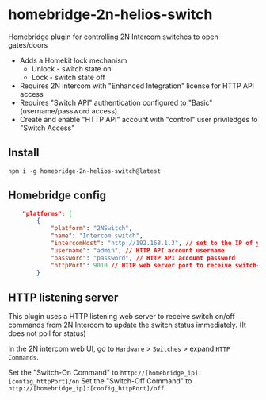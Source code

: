 # homebridge-2n-helios-switch
 Homebridge plugin for controlling 2N Intercom switches to open gates/doors
 
- Adds a Homekit lock mechanism
  - Unlock - switch state on
  - Lock - switch state off
- Requires 2N intercom with "Enhanced Integration" license for HTTP API access
- Requires "Switch API" authentication configured to "Basic" (username/password access)
- Create and enable "HTTP API" account with "control" user priviledges to "Switch Access"

## Install

```
npm i -g homebridge-2n-helios-switch@latest
```

## Homebridge config

```json
    "platforms": [
        {
            "platform": "2NSwitch",
            "name": "Intercom switch",
            "intercomHost": "http://192.168.1.3", // set to the IP of your 2N intercom
            "username": "admin", // HTTP API account username
            "password": "password", // HTTP API account password
            "httpPort": 9010 // HTTP web server port to receive switch-on/off commands from the 2N intercom
        }
```

## HTTP listening server
This plugin uses a HTTP listening web server to receive switch on/off commands from 2N Intercom to update the switch status immediately. (It does not poll for status)

In the 2N intercom web UI, go to `Hardware` > `Switches` > expand `HTTP Commands`.

Set the "Switch-On Command" to `http://[homebridge_ip]:[config_httpPort]/on`
Set the "Switch-Off Command" to `http://[homebridge_ip]:[config_httpPort]/off`